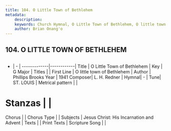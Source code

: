 ```yaml
---
title: 104. O Little Town of Bethlehem
metadata:
    description: 
    keywords: Church Hymnal, O Little Town of Bethlehem, O little town of Bethlehem, 
    author: Brian Onang'o
---
```



## 104. O LITTLE TOWN OF BETHLEHEM

```txt

```

- |   -  |
-------------|------------|
Title | O Little Town of Bethlehem |
Key | G Major |
Titles |  |
First Line | O little town of Bethlehem |
Author | Phillips Brooks
Year | 1941
Composer| L. H. Redner |
Hymnal|  - |
Tune| ST. LOUIS |
Metrical pattern | |
# Stanzas |  |
Chorus |  |
Chorus Type |  |
Subjects | Jesus Christ: His Incarnation and Advent |
Texts |  |
Print Texts | 
Scripture Song |  |
  
